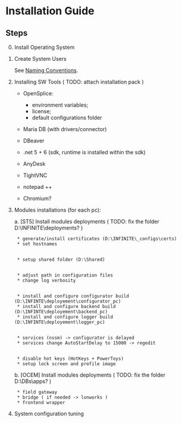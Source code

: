 # Installation Guide

<!-- # Installation Notes & Installation Guide with screenshots -->

## Steps

0. Install Operating System

1. Create System Users
   
	See [Naming Conventions](./naming-conventions.md).

2. Installing SW Tools ( TODO: attach installation pack )
  
	* OpenSplice: 
    	* environment variables;
    	* license;
    	* default configurations folder
	* Maria DB (with drivers/connector)


	* DBeaver 
	* .net 5 + 6 (sdk, runtime is installed within the sdk)


	* AnyDesk
	* TightVNC


	* notepad ++ 


	* Chromium?

3. Modules installations (for each pc):
   
	a. [ST5] Install modules deployments ( TODO: fix the folder D:\INFINITE\deployments? )
	
		* generate/install certificates (D:\INFINITE\_configs\certs)
		* set hostnames


		* setup shared folder (D:\Shared)


		* adjust path in configuration files
		* change log verbosity


		* install and configure configurator build (D:\INFINTE\deployement\configurator_pc)
		* install and configure backend build (D:\INFINTE\deployement\backend_pc)
     	* install and configure logger build (D:\INFINTE\deployement\logger_pc)


     	* services (nssm) -> configurator is delayed
     	* services change AutoStartDelay to 15000 -> regedit


     	* disable hot keys (HotKeys + PowerToys)
     	* setup lock screen and profile image

	b. [OCEM] Install modules deployments ( TODO: fix the folder D:\DBs\apps? )
	
		* field gateway
		* bridge ( if needed -> lonworks )
		* frontend wrapper

4. System configuration tuning

